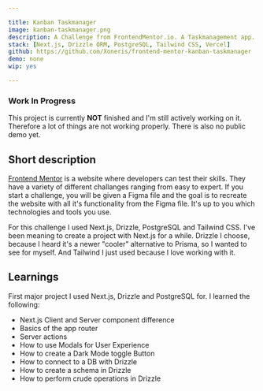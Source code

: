 ```yaml
---

title: Kanban Taskmanager
image: kanban-taskmanager.png
description: A Challenge from FrontendMentor.io. A Taskmanagement app. You can create multiple boards, columns, tasks and subtasks to organise your projects. 
stack: [Next.js, Drizzle ORM, PostgreSQL, Tailwind CSS, Vercel]
github: https://github.com/Xoneris/frontend-mentor-kanban-taskmanager
demo: none
wip: yes

---
```

### Work In Progress
This project is currently **NOT** finished and I'm still actively working on it. Therefore a lot of things are not working properly. There is also no public demo yet. 


## Short description
[Frontend Mentor](https://www.frontendmentor.io) is a website where developers can test their skills. They have a variety of different challanges ranging from easy to expert. If you start a challenge, you will be given a Figma file and the goal is to recreate the website with all it's functionality from the Figma file. It's up to you which technologies and tools you use. 


For this challenge I used Next.js, Drizzle, PostgreSQL and Tailwind CSS. I've been meaning to create a project with Next.js for a while. Drizzle I choose, because I heard it's a newer "cooler" alternative to Prisma, so I wanted to see for myself. And Tailwind I just used because I love working with it. 

## Learnings
First major project I used Next.js, Drizzle and PostgreSQL for. I learned the following:
- Next.js Client and Server component difference
- Basics of the app router
- Server actions
- How to use Modals for User Experience
- How to create a Dark Mode toggle Button
- How to connect to a DB with Drizzle
- How to create a schema in Drizzle
- How to perform crude operations in Drizzle
